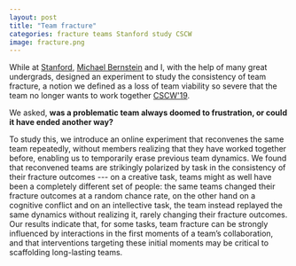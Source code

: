 ```yaml
---
layout: post
title: "Team fracture"
categories: fracture teams Stanford study CSCW
image: fracture.png
---
```


While at [Stanford](https://hci.stanford.edu), [Michael Bernstein](https://hci.stanford.edu/msb/) and I, with the help of many great undergrads, designed an experiment to study the consistency of team fracture, a notion we defined as a loss of team viability so severe that the team no longer wants to work together <a class="button smallCaps" href="https://hci.stanford.edu/publications/2019/fracture/fracture-cscw2019.pdf">CSCW'19</a>. 

We asked, **was a problematic team always doomed to frustration, or could it have ended another way?** 

To study this, we introduce an online experiment that reconvenes the same team repeatedly, without members realizing that they have worked together before, enabling us to temporarily erase previous team dynamics. We found that reconvened teams are strikingly polarized by task in the consistency of their fracture outcomes --- on a creative task, teams might as well have been a completely different set of people: the same teams changed their fracture outcomes at a random chance rate, on the other hand on a cognitive conflict and on an intellective task, the team instead replayed the same dynamics without realizing it, rarely changing their fracture outcomes. Our results indicate that, for some tasks, team fracture can be strongly influenced by interactions in the first moments of a team’s collaboration, and that interventions targeting these initial moments may be critical to scaffolding long-lasting teams.
